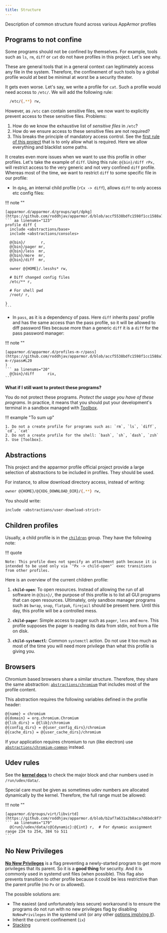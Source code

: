 ```yaml
---
title: Structure
---
```


Description of common structure found across various AppArmor profiles


## Programs to not confine

Some programs should not be confined by themselves. For example, tools such as `ls`, `rm`, `diff` or `cat` do not have profiles in this project. Let's see why.

These are general tools that in a general context can legitimately access any file in the system. Therefore, the confinement of such tools by a global profile would at best be minimal at worst be a security theater.

It gets even worse. Let's say, we write a profile for `cat`. Such a profile would need access to `/etc/`. We will add the following rule:
```sh
  /etc/{,**} rw,
```

However, as `/etc` can contain sensitive files, we now want to explicitly prevent access to these sensitive files. Problems:

1. How do we know the exhaustive list of *sensitive files* in `/etc`?
2. How do we ensure access to these sensitive files are not required?
3. This breaks the principle of mandatory access control.
   See the [first rule of this project](index.md#project-rules) that is to only allow
   what is required. Here we allow everything and blacklist some paths.

It creates even more issues when we want to use this profile in other profiles. Let's take the example of `diff`. Using this rule: `@{bin}/diff rPx,` will restrict access to the very generic and not very confined `diff` profile. Whereas most of the time, we want to restrict `diff` to some specific file in our profile:

* In `dpkg`, an internal child profile (`rCx -> diff`), allows `diff` to only
  access etc config files:

!!! note ""

    [apparmor.d/apparmor.d/groups/apt/dpkg](https://github.com/roddhjav/apparmor.d/blob/accf5538bdfc1598f1cc1588a7118252884df50c/apparmor.d/groups/apt/dpkg#L123)
    ``` aa linenums="123"
    profile diff {
      include <abstractions/base>
      include <abstractions/consoles>

      @{bin}/       r,
      @{bin}/pager mr,
      @{bin}/less  mr,
      @{bin}/more  mr,
      @{bin}/diff  mr,

      owner @{HOME}/.lesshs* rw,

      # Diff changed config files
      /etc/** r,

      # For shell pwd
      /root/ r,

    }
    ```

* In `pass`, as it is a dependency of pass. Here `diff` inherits pass' profile 
  and has the same access than the pass profile, so it will be allowed to diff
  password files because more than a generic `diff` it is a `diff` for the pass
  password manager:

!!! note ""

    [apparmor.d/apparmor.d/profiles-m-r/pass](https://github.com/roddhjav/apparmor.d/blob/accf5538bdfc1598f1cc1588a7118252884df50c/apparmor.d/profiles-m-r/pass#L20
    )
    ``` aa linenums="20"
      @{bin}/diff      rix,
    ```

**What if I still want to protect these programs?**

You do not protect these programs. *Protect the usage you have of these programs*.
In practice, it means that you should put your development's terminal in a
sandbox managed with [Toolbox].

!!! example "To sum up"

    1. Do not a create profile for programs such as: `rm`, `ls`, `diff`, `cd`, `cat`
    2. Do not a create profile for the shell: `bash`, `sh`, `dash`, `zsh`
    3. Use [Toolbox].

[Toolbox]: https://containertoolbx.org/



## Abstractions

This project and the apparmor profile official project provide a large selection of abstractions to be included in profiles. They should be used.

For instance, to allow download directory access, instead of writing:
```sh
owner @{HOME}/@{XDG_DOWNLOAD_DIR}/{,**} rw,
```

You should write:
```sh
include <abstractions/user-download-strict>
```


## Children profiles

Usually, a child profile is in the [`children`][children] group. They have the following note:

!!! quote

    Note: This profile does not specify an attachment path because it is
    intended to be used only via `"Px -> child-open"` exec transitions
    from other profiles. 

[children]: https://github.com/roddhjav/apparmor.d/blob/main/apparmor.d/groups/children

Here is an overview of the current children profile:

1. **`child-open`**: To open resources. Instead of allowing the run of all
   software in `@{bin}/`, the purpose of this profile is to list all GUI
   programs that can open resources. Ultimately, only sandbox manager programs
   such as `bwrap`, `snap`, `flatpak`, `firejail` should be present here. Until
   this day, this profile will be a controlled mess.

2. **`child-pager`**: Simple access to pager such as `pager`, `less` and `more`.
   This profile supposes the pager is reading its data from stdin, not from a
   file on disk.

3. **`child-systemctl`**: Common `systemctl` action. Do not use it too much as most
   of the time you will need more privilege than what this profile is giving you.


## Browsers

Chromium based browsers share a similar structure. Therefore, they share the same abstraction: [`abstractions/chromium`][chromium] that includes most of the profile content.

This abstraction requires the following variables defined in the profile header:
```sh
@{name} = chromium
@{domain} = org.chromium.Chromium
@{lib_dirs} = @{lib}/chromium
@{config_dirs} = @{user_config_dirs}/chromium
@{cache_dirs} = @{user_cache_dirs}/chromium
```

If your application requires chromium to run (like electron) use [`abstractions/chromium-common`][chromium-common] instead.

[chromium]: https://github.com/roddhjav/apparmor.d/blob/main/apparmor.d/abstractions/chromium
[chromium-common]: https://github.com/roddhjav/apparmor.d/blob/main/apparmor.d/abstractions/chromium-common

## Udev rules

See the **[kernel docs][kernel]** to check the major block and char numbers used in `/run/udev/data/`.

Special care must be given as sometimes udev numbers are allocated dynamically by the kernel. Therefore, the full range must be allowed:

!!! note ""

    [apparmor.d/groups/virt/libvirtd](https://github.com/roddhjav/apparmor.d/blob/b2af7a631a2b8aca7d6bdc8f7ff4fdd5ec94220e/apparmor.d/groups/virt/libvirtd#L188)
    ``` aa linenums="179"
      @{run}/udev/data/c@{dynamic}:@{int} r,  # For dynamic assignment range 234 to 254, 384 to 511
    ```

[kernel]: https://raw.githubusercontent.com/torvalds/linux/master/Documentation/admin-guide/devices.txt


## No New Privileges

[**No New Privileges**](https://www.kernel.org/doc/html/latest/userspace-api/no_new_privs.html) is a flag preventing a newly-started program to get more privileges that its parent. So it is a **good thing** for security. And it is commonly used in systemd unit files (when possible). This flag also prevents transition to other profile because it could be less restrictive than the parent profile (no `Px` or `Ux` allowed).

The possible solutions are:

* The easiest (and unfortunately less secure) workaround is to ensure the programs do not run with no new privileges flag by disabling `NoNewPrivileges` in the systemd unit (or any other [options implying it](https://man.archlinux.org/man/core/systemd/systemd.exec.5.en#SECURITY)).
* Inherit the current confinement (`ix`)
* [Stacking](https://gitlab.com/apparmor/apparmor/-/wikis/AppArmorStacking)
